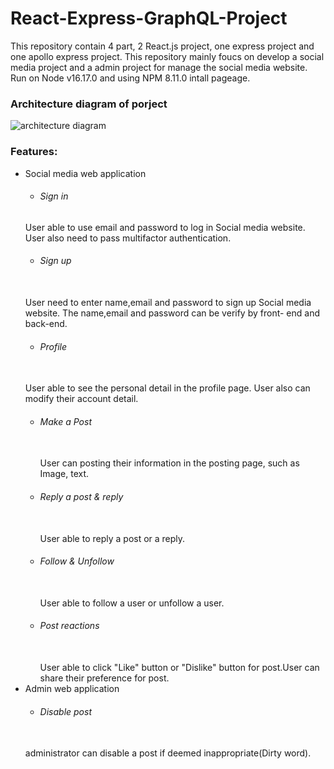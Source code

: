 # React-Express-GraphQL-Project
This repository contain 4 part, 2 React.js project, one express project and one apollo express project. This repository mainly foucs on develop a social media project and a admin project for manage the social media website. Run on Node v16.17.0 and using NPM 8.11.0 intall pageage.


### Architecture diagram of porject 
![architecture diagram ](https://firebasestorage.googleapis.com/v0/b/whitegive-bc20c.appspot.com/o/images%2FReact%20diagram.png?alt=media&token=05e5afb6-96d5-49bb-b5fc-9cefc31a1f36)

### Features:
* Social media web application
  * ###### Sign in
   User able to use email and password to log in Social media website. User also need to pass multifactor authentication. 
  * ###### Sign up
   <br>User need to enter name,email and password to sign up Social media website. The name,email and password can be verify by front- end and back-end.
  * ###### Profile 
   <br>User able to see the personal detail in the profile page. User also can modify their account detail.
  * ###### Make a Post
    <br>User can posting their information in the posting page, such as Image, text.
  * ###### Reply a post & reply 
    <br>User able to reply a post or a reply.
  * ###### Follow & Unfollow 
    <br>User able to follow a user or unfollow a user.
  * ###### Post reactions
    <br>User able to click "Like" button or "Dislike" button for post.User can share their preference for post.
 * Admin web application
   * ###### Disable post 
   <br>administrator can disable a post if deemed inappropriate(Dirty word).
